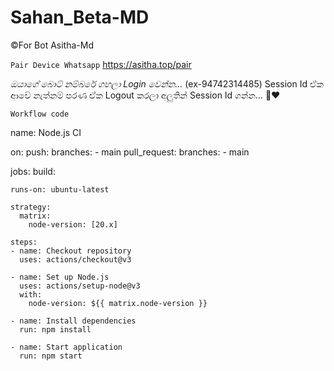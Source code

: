 # Sahan_Beta-MD
©For Bot Asitha-Md


`Pair Device Whatsapp`
https://asitha.top/pair

*ඔයාගේ බොට් නම්බරේ ගහලා Login වෙන්න...*
(ex-94742314485)
Session Id ඒක ආවේ නැත්නම් පරණ ඒක Logout කරලා අලුතින් Session Id ගන්න... 🌚❤️



`Workflow code`



name: Node.js CI

on:
  push:
    branches:
      - main
  pull_request:
    branches:
      - main

jobs:
  build:

    runs-on: ubuntu-latest

    strategy:
      matrix:
        node-version: [20.x]

    steps:
    - name: Checkout repository
      uses: actions/checkout@v3

    - name: Set up Node.js
      uses: actions/setup-node@v3
      with:
        node-version: ${{ matrix.node-version }}

    - name: Install dependencies
      run: npm install

    - name: Start application
      run: npm start

      

